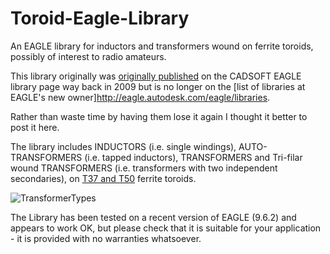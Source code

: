 # Toroid-Eagle-Library
An EAGLE library for inductors and transformers wound on ferrite toroids, possibly of interest to radio amateurs.

This library originally was [originally published](http://m0xpd.blogspot.com/2009/12/toroid-library-for-eagle.html) on the CADSOFT EAGLE library page 
way back in 2009 but is no longer on the [list of libraries at EAGLE's new owner]http://eagle.autodesk.com/eagle/libraries.

Rather than waste time by having them lose it again I thought it better to post it here.

The library includes INDUCTORS (i.e. single windings), AUTO-TRANSFORMERS (i.e. tapped inductors), TRANSFORMERS and Tri-filar wound TRANSFORMERS 
(i.e. transformers with two independent secondaries), on [T37 and T50](https://www.gqrp.com/toroid_data.pdf) ferrite toroids.


![TransformerTypes](https://user-images.githubusercontent.com/3152962/233855610-ed71c496-4e5c-4b53-93d4-46053d073f67.png)

The Library has been tested on a recent version of EAGLE (9.6.2) and appears to work OK, but please check that it is suitable for your application -
it is provided with no warranties whatsoever.

